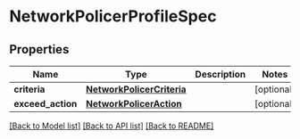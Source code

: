 # NetworkPolicerProfileSpec

## Properties
Name | Type | Description | Notes
------------ | ------------- | ------------- | -------------
**criteria** | [**NetworkPolicerCriteria**](NetworkPolicerCriteria.md) |  | [optional] 
**exceed_action** | [**NetworkPolicerAction**](NetworkPolicerAction.md) |  | [optional] 

[[Back to Model list]](../README.md#documentation-for-models) [[Back to API list]](../README.md#documentation-for-api-endpoints) [[Back to README]](../README.md)


